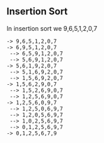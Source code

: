 ## Insertion Sort

In insertion sort we 
9,6,5,1,2,0,7

```
-> 9,6,5,1,2,0,7
-> 6,9,5,1,2,0,7
 --> 6,5,9,1,2,0,7
 --> 5,6,9,1,2,0,7
-> 5,6,1,9,2,0,7
 --> 5,1,6,9,2,0,7
 --> 1,5,6,9,2,0,7
-> 1,5,6,2,9,0,7
 --> 1,5,2,6,9,0,7
 --> 1,2,5,6,9,0,7
-> 1,2,5,6,0,9,7
 --> 1,2,5,0,6,9,7
 --> 1,2,0,5,6,9,7
 --> 1,0,2,5,6,9,7
 --> 0,1,2,5,6,9,7
-> 0,1,2,5,6,7,9
```
